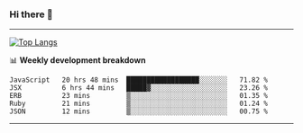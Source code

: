 ### Hi there 👋

-------
[![Top Langs](https://github-readme-stats.vercel.app/api/top-langs/?username=ashish-r)](https://github.com/anuraghazra/github-readme-stats)

📊 **Weekly development breakdown**
<!--START_SECTION:waka-->
```text
JavaScript   20 hrs 48 mins  ██████████████████░░░░░░░   71.82 % 
JSX          6 hrs 44 mins   █████▓░░░░░░░░░░░░░░░░░░░   23.26 % 
ERB          23 mins         ▒░░░░░░░░░░░░░░░░░░░░░░░░   01.35 % 
Ruby         21 mins         ▒░░░░░░░░░░░░░░░░░░░░░░░░   01.24 % 
JSON         12 mins         ▒░░░░░░░░░░░░░░░░░░░░░░░░   00.75 % 
```
<!--END_SECTION:waka-->
-------

<!--
**ashish-r/ashish-r** is a ✨ _special_ ✨ repository because its `README.md` (this file) appears on your GitHub profile.

Here are some ideas to get you started:

- 🔭 I’m currently working on ...
- 🌱 I’m currently learning ...
- 👯 I’m looking to collaborate on ...
- 🤔 I’m looking for help with ...
- 💬 Ask me about ...
- 📫 How to reach me: ...
- 😄 Pronouns: ...
- ⚡ Fun fact: ...
-->
